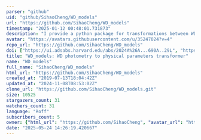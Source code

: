 ```yaml
---
parser: "github"
uid: "github/SihaoCheng/WD_models"
url: "https://github.com/SihaoCheng/WD_models"
timestamp: "2025-01-12 00:48:01.731873"
description: "I provide a python package for transformations between WD photometry (Gaia, SDSS, WISE, and many more) and physical parameters, based on interpolation of existing atmosphere grid and cooling models. If you use this tool, please cite this website and the corresponding papers of atmosphere grid (synthetic colors) and cooling models. "
avatar: "https://avatars.githubusercontent.com/u/35247024?v=4"
repo_url: "https://github.com/SihaoCheng/WD_models"
doi: ["https://ui.adsabs.harvard.edu/abs/2024A%26A...690A..29L", "https://ui.adsabs.harvard.edu/abs/2019ApJ...886..100C", "https://ui.adsabs.harvard.edu/abs/2024ascl.soft12016C/abstract"]
title: "WD_models: WD photometry to physical parameters transformer"
name: "WD_models"
full_name: "SihaoCheng/WD_models"
html_url: "https://github.com/SihaoCheng/WD_models"
created_at: "2019-07-13T18:04:42Z"
updated_at: "2024-11-08T08:53:02Z"
clone_url: "https://github.com/SihaoCheng/WD_models.git"
size: 10525
stargazers_count: 31
watchers_count: 31
language: "Roff"
subscribers_count: 5
owner: {"html_url": "https://github.com/SihaoCheng", "avatar_url": "https://avatars.githubusercontent.com/u/35247024?v=4", "login": "SihaoCheng", "type": "User"}
date: "2025-05-24 14:26:19.420667"
---
```

